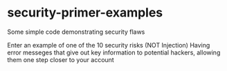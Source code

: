 # security-primer-examples
Some simple code demonstrating security flaws

Enter an example of one of the 10 security risks (NOT Injection)
Having error messeges that give out key information to potential hackers, allowing them one step closer to your account 
